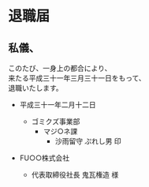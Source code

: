 # 退職届

## 私儀、

このたび、一身上の都合により、  
来たる平成三十一年三月三十一日をもって、  
退職いたします。  

- 平成三十一年二月十二日
  - ゴミクズ事業部
    - マジ○ネ課
      - 沙雨留守 ぷれし男 印

- FU○○株式会社
  - 代表取締役社長 鬼瓦権造 様
  
